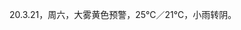 <link href="../../css/style.css" rel="stylesheet" type="text/css" />

<span class="fzzy">20.3.21，周六，大雾黄色预警，25℃／21℃，小雨转阴。

